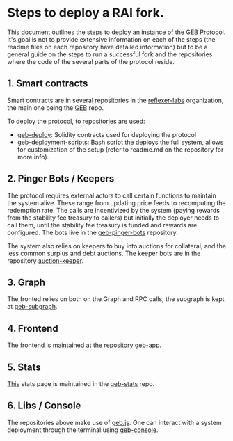 # Steps to deploy a RAI fork.

This document outlines the steps to deploy an instance of the GEB Protocol. It's goal is not to provide extensive information on each of the steps (the readme files on each repository have detailed information) but to be a general guide on the steps to run a successful fork and the repositories where the code of the several parts of the protocol reside.

## 1. Smart contracts
Smart contracts are in several repositories in the [reflexer-labs](https://github.com/reflexer-labs) organization, the main one being the [GEB](https://github.com/reflexer-labs/geb) repo.

To deploy the protocol, to repositories are used:
- [geb-deploy](https://github.com/reflexer-labs/geb-deploy): Solidity contracts used for deploying the protocol
- [geb-deployment-scripts](https://github.com/reflexer-labs/geb-deployment-scripts): Bash script the deploys the full system, allows for customization of the setup (refer to readme.md on the repository for more info).

## 2. Pinger Bots / Keepers

The protocol requires external actors to call certain functions to maintain the system alive. These range from updating price feeds to recomputing the redemption rate. The calls are incentivized by the system (paying rewards from the stability fee treasury to callers) but initially the deployer needs to call them, until the stability fee treasury is funded and rewards are configured. The bots live in the [geb-pinger-bots](https://github.com/reflexer-labs/geb-pinger-bots) repository.

The system also relies on keepers to buy into auctions for collateral, and the less common surplus and debt auctions. The keeper bots are in the repository [auction-keeper](https://github.com/reflexer-labs/auction-keeper).

## 3. Graph

The fronted relies on both on the Graph and RPC calls, the subgraph is kept at [geb-subgraph](https://github.com/reflexer-labs/geb-subgraph).

## 4. Frontend

The frontend is maintained at the repository [geb-app](https://github.com/reflexer-labs/geb-app).

## 5. Stats

[This](https://stats.reflexer.finance/) stats page is maintained in the [geb-stats](https://github.com/reflexer-labs/geb-stats) repo.

## 6. Libs / Console

The repositories above make use of [geb.js](https://github.com/reflexer-labs/geb.js). One can interact with a system deployment through the terminal using [geb-console](https://github.com/reflexer-labs/geb-console).